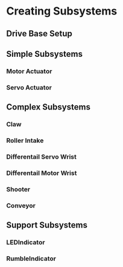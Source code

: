 # Creating Subsystems

## Drive Base Setup

## Simple Subsystems

### Motor Actuator 

### Servo Actuator 

## Complex Subsystems 

### Claw

### Roller Intake

### Differentail Servo Wrist 

### Differentail Motor Wrist 

### Shooter

### Conveyor

## Support Subsystems

### LEDIndicator

### RumbleIndicator 
